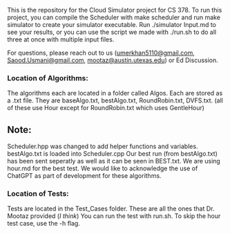 This is the repository for the Cloud Simulator project for CS 378. To run this project, you can compile the Scheduler with make scheduler and run make simulator to create your simulator executable. Run ./simulator Input.md to see your results, or you can use the script we made with ./run.sh to do all three at once with multiple input files.

For questions, please reach out to us (umerkhan5110@gmail.com, Saood.Usmani@gmail.com, mootaz@austin.utexas.edu) or Ed Discussion.

### Location of Algorithms:
The algorithms each are located in a folder called Algos. Each are stored as a .txt file. They are baseAlgo.txt, bestAlgo.txt, RoundRobin.txt, DVFS.txt. (all of these use Hour except for RoundRobin.txt which uses GentleHour)

## Note:
Scheduler.hpp was changed to add helper functions and variables.
bestAlgo.txt is loaded into Scheduler.cpp
Our best run (from bestAlgo.txt) has been sent seperatly as well as it can be seen in BEST.txt. We are using hour.md for the best test.
We would like to acknowledge the use of ChatGPT as part of development for these algorithms.

### Location of Tests:
Tests are located in the Test_Cases folder. These are all the ones that Dr. Mootaz provided (*I think*)
You can run the test with run.sh. To skip the hour test case, use the -h flag.